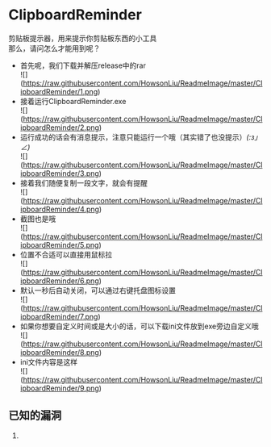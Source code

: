 # ClipboardReminder
剪贴板提示器，用来提示你剪贴板东西的小工具<br>
那么，请问怎么才能用到呢？<br>
* 首先呢，我们下载并解压release中的rar<br>
![] (https://raw.githubusercontent.com/HowsonLiu/ReadmeImage/master/ClipboardReminder/1.png)<br>
* 接着运行ClipboardReminder.exe<br>
![] (https://raw.githubusercontent.com/HowsonLiu/ReadmeImage/master/ClipboardReminder/2.png)<br>
* 运行成功的话会有消息提示，注意只能运行一个哦（其实错了也没提示）_(:з」∠)_<br>
![] (https://raw.githubusercontent.com/HowsonLiu/ReadmeImage/master/ClipboardReminder/3.png)<br>
* 接着我们随便复制一段文字，就会有提醒<br>
![] (https://raw.githubusercontent.com/HowsonLiu/ReadmeImage/master/ClipboardReminder/4.png)<br>
* 截图也是哦<br>
![] (https://raw.githubusercontent.com/HowsonLiu/ReadmeImage/master/ClipboardReminder/5.png)<br>
* 位置不合适可以直接用鼠标拉<br>
![] (https://raw.githubusercontent.com/HowsonLiu/ReadmeImage/master/ClipboardReminder/6.png)<br>
* 默认一秒后自动关闭，可以通过右键托盘图标设置<br>
![] (https://raw.githubusercontent.com/HowsonLiu/ReadmeImage/master/ClipboardReminder/7.png)<br>
* 如果你想要自定义时间或是大小的话，可以下载ini文件放到exe旁边自定义哦<br>
![] (https://raw.githubusercontent.com/HowsonLiu/ReadmeImage/master/ClipboardReminder/8.png)<br>
* ini文件内容是这样<br>
![] (https://raw.githubusercontent.com/HowsonLiu/ReadmeImage/master/ClipboardReminder/9.png)<br>

## 已知的漏洞
1. 
